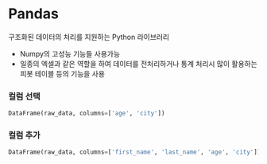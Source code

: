 # Pandas
구조화된 데이터의 처리를 지원하는 Python 라이브러리

- Numpy의 고성능 기능들 사용가능
- 일종의 엑셀과 같은 역할을 하여 데이터를 전처리하거나 통계 처리시 많이 활용하는 피봇 테이블 등의 기능을 사용

### 컬럼 선택
```python
DataFrame(raw_data, columns=['age', 'city'])
```

### 컬럼 추가
```python
DataFrame(raw_data, columns=['first_name', 'last_name', 'age', 'city'])
```




